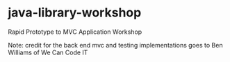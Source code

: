 # java-library-workshop
Rapid Prototype to MVC Application Workshop

Note: credit for the back end mvc and testing implementations goes to Ben Williams of We Can Code IT 
